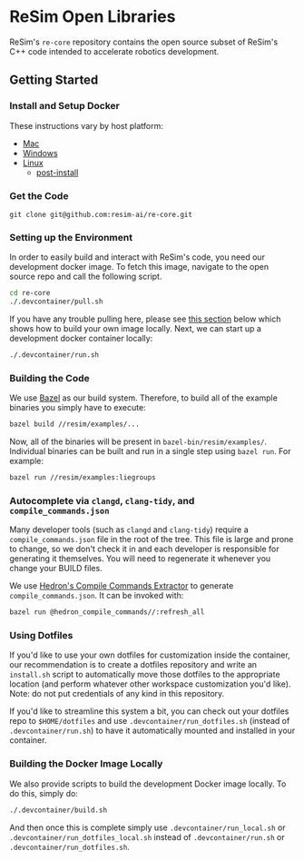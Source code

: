 # ReSim Open Libraries

ReSim's `re-core` repository contains the open source subset of ReSim's C++
code intended to accelerate robotics development.

## Getting Started

### Install and Setup Docker

These instructions vary by host platform: 

  - [Mac](https://docs.docker.com/desktop/mac/install/)
  - [Windows](https://docs.docker.com/desktop/windows/install/)
  - [Linux](https://docs.docker.com/engine/install/ubuntu/)
    - [post-install](https://docs.docker.com/engine/install/linux-postinstall/)

### Get the Code

```
git clone git@github.com:resim-ai/re-core.git
```

### Setting up the Environment

In order to easily build and interact with ReSim's code, you need our
development docker image. To fetch this image, navigate to the open source repo
and call the following script.

```bash
cd re-core
./.devcontainer/pull.sh
```

If you have any trouble pulling here, please see
[this section](#building-the-docker-image-locally) below which
shows how to build your own image locally. Next, we can start up a development
docker container locally:

```bash
./.devcontainer/run.sh
```

### Building the Code

We use [Bazel](https://bazel.build/) as our build system. Therefore, to build
all of the example binaries you simply have to execute:

```bash
bazel build //resim/examples/...
```

Now, all of the binaries will be present in `bazel-bin/resim/examples/`.
Individual binaries can be built and run in a single step using `bazel run`.
For example:

```bash
bazel run //resim/examples:liegroups
```

### Autocomplete via `clangd`, `clang-tidy`, and `compile_commands.json`
Many developer tools (such as `clangd` and `clang-tidy`) require a `compile_commands.json` file in the root of the tree.  This file is large and prone to change,
so we don't check it in and each developer is responsible for generating it themselves.  You will need to regenerate it whenever you change your BUILD files.

We use [Hedron's Compile Commands Extractor](https://github.com/hedronvision/bazel-compile-commands-extractor) to generate `compile_commands.json`.  It can be invoked with:

```bash
bazel run @hedron_compile_commands//:refresh_all
```

### Using Dotfiles

If you'd like to use your own dotfiles for customization inside the container,
our recommendation is to create a dotfiles repository and write an `install.sh`
script to automatically move those dotfiles to the appropriate location (and
perform whatever other workspace customization you'd like).  Note: do not put
credentials of any kind in this repository.

If you'd like to streamline this system a bit, you can check out your dotfiles
repo to `$HOME/dotfiles` and use `.devcontainer/run_dotfiles.sh` (instead of
`.devcontainer/run.sh`) to have it automatically mounted and installed in your
container.  

### Building the Docker Image Locally

We also provide scripts to build the development Docker image locally. To do
this, simply do:

```bash
./.devcontainer/build.sh
```
And then once this is complete simply use `.devcontainer/run_local.sh` or
`.devcontainer/run_dotfiles_local.sh` instead of `.devcontainer/run.sh` or
`.devcontainer/run_dotfiles.sh`.
